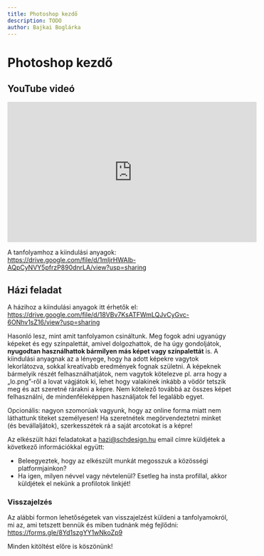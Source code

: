 ```yaml
---
title: Photoshop kezdő
description: TODO
author: Bajkai Boglárka
---
```


# Photoshop kezdő

## YouTube videó

<div class="youtube-16-9">
    <iframe width="560" height="315" src="https://www.youtube-nocookie.com/embed/OvSf3YzcY3Y" title="YouTube video player" frameborder="0" allow="accelerometer; autoplay; clipboard-write; encrypted-media; gyroscope; picture-in-picture" allowfullscreen></iframe>
</div>

A tanfolyamhoz a kiindulási anyagok: https://drive.google.com/file/d/1mIjrHWAlb-AQpCyNVY5pfrzP890dnrLA/view?usp=sharing

## Házi feladat

A házihoz a kiindulási anyagok itt érhetők el: https://drive.google.com/file/d/18VBv7KsATFWmLQJvCyGvc-6ONhv1sZ16/view?usp=sharing

Hasonló lesz, mint amit tanfolyamon csináltunk. Meg fogok adni ugyanúgy képeket és egy színpalettát, amivel dolgozhattok, de ha úgy gondoljátok, **nyugodtan használhattok bármilyen más képet vagy színpalettát** is. A kiindulási anyagnak az a lényege, hogy ha adott képekre vagytok lekorlátozva, sokkal kreatívabb eredmények fognak születni. A képeknek bármelyik részét felhasználhatjátok, nem vagytok kötelezve pl. arra hogy a „lo.png”-ről a lovat vágjátok ki, lehet hogy valakinek inkább a vödör tetszik meg és azt szeretné rárakni a képre. Nem kötelező továbbá az összes képet felhasználni, de mindenféleképpen használjatok fel legalább egyet.

Opcionális: nagyon szomorúak vagyunk, hogy az online forma miatt nem láthattunk titeket személyesen! Ha szeretnétek megörvendeztetni minket (és bevállaljátok), szerkesszétek rá a saját arcotokat is a képre!

Az elkészült házi feladatokat a hazi@schdesign.hu email címre küldjétek a következő információkkal együtt:

- Beleegyeztek, hogy az elkészült munkát megosszuk a közösségi platformjainkon?
- Ha igen, milyen névvel vagy névtelenül? Esetleg ha insta profillal, akkor küldjétek el nekünk a profilotok linkjét!

### Visszajelzés

Az alábbi formon lehetőségetek van visszajelzést küldeni a tanfolyamokról, mi az, ami tetszett bennük és miben tudnánk még fejlődni: https://forms.gle/8Yd1szgYY1wNkoZp9

Minden kitöltést előre is köszönünk!